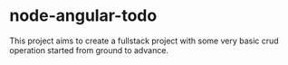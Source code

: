 # node-angular-todo
This project aims to create a fullstack project with some very basic crud operation started from ground to advance.
